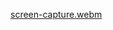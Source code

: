 [screen-capture.webm](https://github.com/Akanerd/Energeek/assets/85096618/1765d177-f40b-44c1-b8e3-4edafcec7678)
